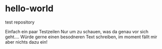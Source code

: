 # hello-world
test repository

Einfach ein paar Testzeilen
Nur um zu schauen, was da genau vor sich geht....
Würde gerne einen besodneren Text schreiben, im moment fällt mir aber nichts dazu ein!
